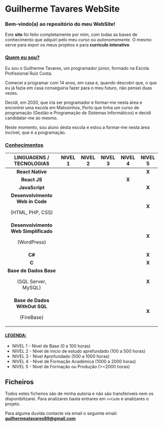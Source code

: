 # Guilherme Tavares WebSite
### Bem-vindo(a) ao repositório do meu WebSite!
Este **site** foi feito completamente por mim, com todas as bases de conhecimento que adquiri pelo meu *curso* ou *autonomamente*. 
O mesmo serve para expor os meus projetos e para **currículo interativo**.

### <ins>Quem eu sou?</ins>
Eu sou o Guilherme Tavares, um programador júnior, formado na Escola Profissional Ruiz Costa.

Comecei a programar com 14 anos, em casa e, quando descobri que, o que eu já fazia em casa conseguiria fazer para o meu futuro, não pensei duas vezes.

Decidi, em 2020, que iria ser programador e formar-me nesta área e encontrei uma escola em Matosinhos, Porto que tinha um curso de programação (Gestão e Programação de Sistemas Informáticos) e decidi candidatar-me ao mesmo.

Neste momento, sou aluno desta escola e estou a formar-me nesta área incrível, que é a programação.

### <ins>Conhecimentos</ins>

| LINGUAGENS / TECNOLOGIAS | NIVEL 1 | NIVEL 2 | NIVEL 3 | NIVEL 4 | NIVEL 5 |
|--------------------------|---------|---------|---------|---------|---------|
| <div align="center">**React Native**</div>|  |  |  |  | <div align="center">**X**</div>|
| <div align="center">**React JS**</div>|  |  |  | <div align="center">**X**</div> | |
| <div align="center">**JavaScript**</div>|  |  |  |  | <div align="center">**X**</div>|
| <div align="center">**Desenvolvimento Web in Code**<p>(HTML, PHP, CSS)</p></div>|  |  |  |  | <div align="center">**X**</div>|
| <div align="center">**Desenvolvimento Web Simplificado**<p>(WordPress)</p></div>|  |  |  |  | <div align="center">**X**</div>|
| <div align="center">**C#**</div>|  |  |  |  | <div align="center">**X**</div>|
| <div align="center">**C**</div>|  |  |  |  | <div align="center">**X**</div>|
| <div align="center">**Base de Dados Base**<p>(SQL Server, MySQL)</p></div>|  |  |  |  | <div align="center">**X**</div>|
| <div align="center">**Base de Dados WithOut SQL**<p>(FireBase)</p></div>|  |  |  |  | <div align="center">**X**</div>|


#### <ins>LEGENDA:</ins>
 - NIVEL 1 - Nivel de Base (0 a 100 horas)
 - NIVEL 2 - Nivel de inicio de estudo aprefundado (100 a 500 horas)
 - NIVEL 3 - Nivel Aprofundado (500 a 1000 horas)
 - NIVEL 4 - Nivel de Formação Académica (1000 a 2000 horas)
 - NIVEL 5 - Nivel de Formação ou Produção (>=2000 horas)

## Ficheiros
Todos estes ficheiros são de minha autoria e não são transferiveis nem os disponibilizarei. 
Para analizares basta entrares em `<>Code` e analizares o projeto.

Para alguma duvida contacte via email o seguinte email: 
**guilhermeatavares89@gmail.com**